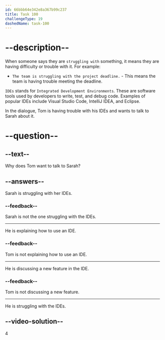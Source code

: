 ```yaml
---
id: 66bbb64e342e8a367b99c237
title: Task 100
challengeType: 19
dashedName: task-100
---
```


<!-- Audio Reference:
Tom: Hey Sarah, do you have a moment? I'm struggling with these IDEs. -->

# --description--

When someone says they are `struggling with` something, it means they are having difficulty or trouble with it. For example:

- `The team is struggling with the project deadline.` - This means the team is having trouble meeting the deadline.

`IDEs` stands for `Integrated Development Environments`. These are software tools used by developers to write, test, and debug code. Examples of popular IDEs include Visual Studio Code, IntelliJ IDEA, and Eclipse.

In the dialogue, Tom is having trouble with his IDEs and wants to talk to Sarah about it.

# --question--

## --text--

Why does Tom want to talk to Sarah?

## --answers--

Sarah is struggling with her IDEs.

### --feedback--

Sarah is not the one struggling with the IDEs.

---

He is explaining how to use an IDE.

### --feedback--

Tom is not explaining how to use an IDE.

---

He is discussing a new feature in the IDE.

### --feedback--

Tom is not discussing a new feature. 

---

He is struggling with the IDEs.

## --video-solution--

4
